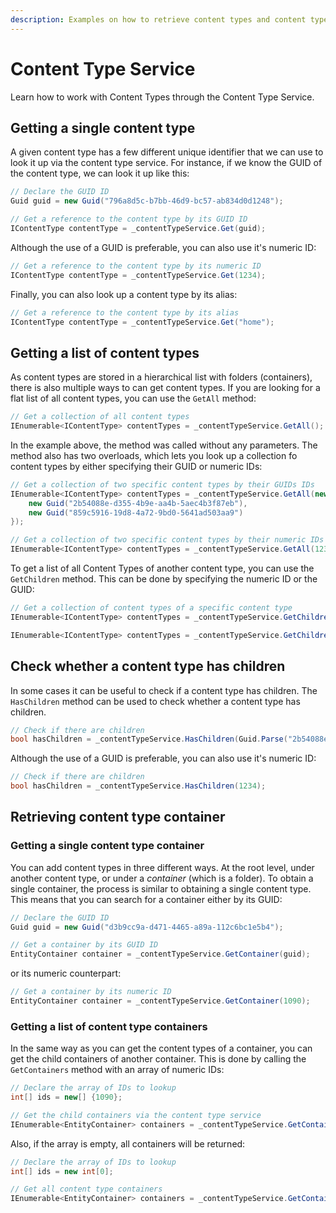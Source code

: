 ```yaml
---
description: Examples on how to retrieve content types and content type containers using the ContentTypeService.
---
```


# Content Type Service

Learn how to work with Content Types through the Content Type Service.

## Getting a single content type

A given content type has a few different unique identifier that we can use to look it up via the content type service. For instance, if we know the GUID of the content type, we can look it up like this:

```csharp
// Declare the GUID ID
Guid guid = new Guid("796a8d5c-b7bb-46d9-bc57-ab834d0d1248");

// Get a reference to the content type by its GUID ID
IContentType contentType = _contentTypeService.Get(guid);
```

Although the use of a GUID is preferable, you can also use it's numeric ID:

```csharp
// Get a reference to the content type by its numeric ID
IContentType contentType = _contentTypeService.Get(1234); 
```

Finally, you can also look up a content type by its alias:

```csharp
// Get a reference to the content type by its alias
IContentType contentType = _contentTypeService.Get("home");
```

## Getting a list of content types

As content types are stored in a hierarchical list with folders (containers), there is also multiple ways to can get content types. If you are looking for a flat list of all content types, you can use the `GetAll` method:

```csharp
// Get a collection of all content types
IEnumerable<IContentType> contentTypes = _contentTypeService.GetAll();
```

In the example above, the method was called without any parameters. The method also has two overloads, which lets you look up a collection fo content types by either specifying their GUID or numeric IDs:

```csharp
// Get a collection of two specific content types by their GUIDs IDs
IEnumerable<IContentType> contentTypes = _contentTypeService.GetAll(new[] {
    new Guid("2b54088e-d355-4b9e-aa4b-5aec4b3f87eb"),
    new Guid("859c5916-19d8-4a72-9bd0-5641ad503aa9")
});
```

```csharp
// Get a collection of two specific content types by their numeric IDs
IEnumerable<IContentType> contentTypes = _contentTypeService.GetAll(1234, 1235);
```

To get a list of all Content Types of another content type, you can use the `GetChildren` method. This can be done by specifying the numeric ID or the GUID:

```csharp
// Get a collection of content types of a specific content type
IEnumerable<IContentType> contentTypes = _contentTypeService.GetChildren(1232);
```

```csharp
IEnumerable<IContentType> contentTypes = _contentTypeService.GetChildren(Guid.Parse("4f89dd28-d038-4209-aaa1-06109b7946a7"));
```

## Check whether a content type has children

In some cases it can be useful to check if a content type has children. The `HasChildren` method can be used to check whether a content type has children.

```csharp
// Check if there are children
bool hasChildren = _contentTypeService.HasChildren(Guid.Parse("2b54088e-d355-4b9e-aa4b-5aec4b3f87eb"));
```

Although the use of a GUID is preferable, you can also use it's numeric ID:

```csharp
// Check if there are children
bool hasChildren = _contentTypeService.HasChildren(1234);
```

## Retrieving content type container

### Getting a single content type container

You can add content types in three different ways. At the root level, under another content type, or under a _container_ (which is a folder). To obtain a single container, the process is similar to obtaining a single content type. This means that you can search for a container either by its GUID:

```csharp
// Declare the GUID ID
Guid guid = new Guid("d3b9cc9a-d471-4465-a89a-112c6bc1e5b4");

// Get a container by its GUID ID
EntityContainer container = _contentTypeService.GetContainer(guid);
```

or its numeric counterpart:

```csharp
// Get a container by its numeric ID
EntityContainer container = _contentTypeService.GetContainer(1090);
```

### Getting a list of content type containers

In the same way as you can get the content types of a container, you can get the child containers of another container. This is done by calling the `GetContainers` method with an array of numeric IDs:

```csharp
// Declare the array of IDs to lookup
int[] ids = new[] {1090};

// Get the child containers via the content type service
IEnumerable<EntityContainer> containers = _contentTypeService.GetContainers(ids);
```

Also, if the array is empty, all containers will be returned:

```csharp
// Declare the array of IDs to lookup
int[] ids = new int[0];

// Get all content type containers
IEnumerable<EntityContainer> containers = _contentTypeService.GetContainers(ids);
```
